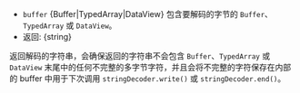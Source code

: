 <!-- YAML
added: v0.1.99
changes:
  - version: v8.0.0
    pr-url: https://github.com/nodejs/node/pull/9618
    description: 现在，每个无效的字符（而不是每个字节）会被替换为一个替代字符。
-->

* `buffer` {Buffer|TypedArray|DataView} 包含要解码的字节的 `Buffer`、`TypedArray` 或 `DataView`。
* 返回: {string}

返回解码的字符串，会确保返回的字符串不会包含 `Buffer`、`TypedArray` 或 `DataView` 末尾中的任何不完整的多字节字符，并且会将不完整的字符保存在内部的 buffer 中用于下次调用 `stringDecoder.write()` 或 `stringDecoder.end()`。

